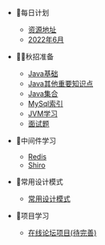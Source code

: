 
* 🎨每日计划

  * [资源地址](./docs/EveryDayPlay/StudyValue)
  * [2022年6月](./docs/EveryDayPlay/202206/a-6月.md)
* 👨‍⚖️秋招准备

  * [Java基础](./docs/a-1Java基础巩固.md)
  * [Java其他重要知识点](./docs/a-1Java其他重要知识点.md)
  * [Java集合](./docs/a-2Java集合.md)
  * [MySql索引](./docs/a-3MySql索引.md)
  * [JVM学习](./docs/a-4JVM学习.md)
  * [面试题](./docs/a-5面试题.md)
* 🛶中间件学习

  * [Redis](./docs/b-1Redis.md)
  * [Shiro](./docs/b-2Shiro+Thymeleaf.md)
* 🚗常用设计模式

  * [常用设计模式](./docs/d-1常用设计模式.md)
* 🍳项目学习

  * [在线论坛项目(待完善)](./docs/c-1Forum_Practice在线论坛.md)



